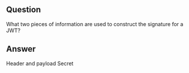 ## Question

What two pieces of information are used to construct the signature for a JWT?

## Answer
Header and payload
Secret

